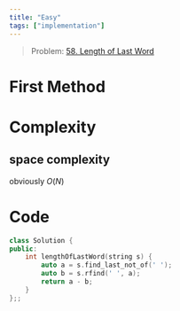 ```yaml
---
title: "Easy" 
tags: ["implementation"]
---
```


> Problem: [58. Length of Last Word](https://leetcode.com/problems/length-of-last-word/description/?envType=daily-question&envId=2024-04-01)

# First Method

# Complexity
## space complexity
obviously $O(N)$

# Code

```cpp
class Solution {
public:
    int lengthOfLastWord(string s) {
        auto a = s.find_last_not_of(' ');     
        auto b = s.rfind(' ', a);
        return a - b;
    }
};;
```